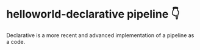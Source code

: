 # helloworld-declarative pipeline 👇

Declarative is a more recent and advanced implementation of a pipeline as a code.
